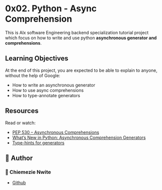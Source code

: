 # 0x02. Python - Async Comprehension

<p>This is Alx software Engineering backend specialization tutorial project which focus on how to write and use python <b>asynchronous generator and comprehensions</b>.</p>

## Learning Objectives
At the end of this project, you are expected to be able to explain to anyone, without the help of Google:

- How to write an asynchronous generator
- How to use async comprehensions
- How to type-annotate generators

## Resources
Read or watch:

- [PEP 530 – Asynchronous Comprehensions](https://peps.python.org/pep-0530/)
- [What’s New in Python: Asynchronous Comprehension Generators](https://www.blog.pythonlibrary.org/2017/02/14/whats-new-in-python-asynchronous-comprehensions-generators/)
- [Type-hints for generators](https://stackoverflow.com/questions/42531143/how-to-type-hint-a-generator-in-python-3)

## :pencil: **Author**
### :man: Chiemezie Nwite 
- [Github](https://github.com/Sparkling24)
